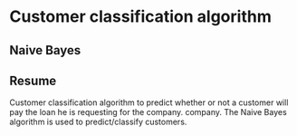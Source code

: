 <h1>Customer classification algorithm</h1>
<h2>Naive Bayes</h2>

<h2>Resume</h2>
<p>
    Customer classification algorithm to predict whether or not a customer will pay the loan he is requesting for the company.
    company. The Naive Bayes algorithm is used to predict/classify customers.
</p>